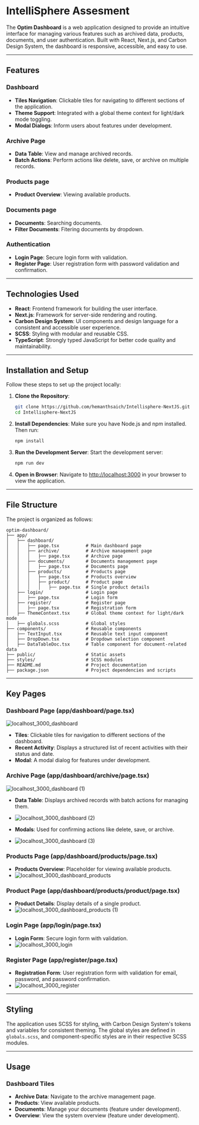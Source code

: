 # IntelliSphere Assesment

The **Optim Dashboard** is a web application designed to provide an intuitive interface for managing various features such as archived data, products, documents, and user authentication. Built with React, Next.js, and Carbon Design System, the dashboard is responsive, accessible, and easy to use.

---

## Features

### Dashboard
- **Tiles Navigation**: Clickable tiles for navigating to different sections of the application.
- **Theme Support**: Integrated with a global theme context for light/dark mode toggling.
- **Modal Dialogs**: Inform users about features under development.

### Archive Page
- **Data Table**: View and manage archived records.
- **Batch Actions**: Perform actions like delete, save, or archive on multiple records.
  
### Products page
- **Product Overview**: Viewing available products.
  
### Documents page
- **Documents**: Searching documents.
- **Filter Documents**: Fitering documents by dropdown.

### Authentication
- **Login Page**: Secure login form with validation.
- **Register Page**: User registration form with password validation and confirmation.

---

## Technologies Used

- **React**: Frontend framework for building the user interface.
- **Next.js**: Framework for server-side rendering and routing.
- **Carbon Design System**: UI components and design language for a consistent and accessible user experience.
- **SCSS**: Styling with modular and reusable CSS.
- **TypeScript**: Strongly typed JavaScript for better code quality and maintainability.

---

## Installation and Setup

Follow these steps to set up the project locally:

1. **Clone the Repository**:
   ```bash
   git clone https://github.com/hemanthsaich/Intellisphere-NextJS.git
   cd Intellisphere-NextJS
   ```

2. **Install Dependencies**: Make sure you have Node.js and npm installed. Then run:
   ```bash
   npm install
   ```

3. **Run the Development Server**: Start the development server:
   ```bash
   npm run dev
   ```

4. **Open in Browser**: Navigate to [http://localhost:3000](http://localhost:3000) in your browser to view the application.

---

## File Structure

The project is organized as follows:

```plaintext
optim-dashboard/
├── app/
│   ├── dashboard/
│   │   ├── page.tsx          # Main dashboard page
│   │   ├── archive/          # Archive management page
│   │   │   ├── page.tsx      # Archive page
│   │   ├── documents/        # Documents management page
│   │   │   ├── page.tsx      # Documents page
│   │   ├── products/         # Products page
│   │   │   ├── page.tsx      # Products overview
│   │   │   ├── product/      # Product page
│   │   │   │   ├── page.tsx  # Single product details
│   ├── login/                # Login page
│   │   ├── page.tsx          # Login form
│   ├── register/             # Register page
│   │   ├── page.tsx          # Registration form
│   ├── ThemeContext.tsx      # Global theme context for light/dark mode
│   ├── globals.scss          # Global styles
├── components/               # Reusable components
│   ├── TextInput.tsx         # Reusable text input component
│   ├── DropDown.tsx          # Dropdown selection component
│   ├── DataTableDoc.tsx      # Table component for document-related data
├── public/                   # Static assets
├── styles/                   # SCSS modules
├── README.md                 # Project documentation
├── package.json              # Project dependencies and scripts
```

---

## Key Pages

### Dashboard Page (app/dashboard/page.tsx)
![localhost_3000_dashboard](https://github.com/user-attachments/assets/a8ec079c-1ac3-43a0-bded-ccbd324af1a2)

- **Tiles**: Clickable tiles for navigation to different sections of the dashboard.
- **Recent Activity**: Displays a structured list of recent activities with their status and date.
- **Modal**: A modal dialog for features under development.


### Archive Page (app/dashboard/archive/page.tsx)
![localhost_3000_dashboard (1)](https://github.com/user-attachments/assets/29f7162e-80b3-4d9c-84b5-d8a7094c8e12)

- **Data Table**: Displays archived records with batch actions for managing them.
- ![localhost_3000_dashboard (2)](https://github.com/user-attachments/assets/e5afff9e-f2c0-450a-b4a7-239113d2cb5d)

- **Modals**: Used for confirming actions like delete, save, or archive.
- ![localhost_3000_dashboard (3)](https://github.com/user-attachments/assets/386eb58f-a27b-49be-a0a2-720833c9f15b)


### Products Page (app/dashboard/products/page.tsx)
- **Products Overview**: Placeholder for viewing available products.
- ![localhost_3000_dashboard_products](https://github.com/user-attachments/assets/4be55893-be8a-4ddc-ac3e-2b4f7042f6df)


### Product Page (app/dashboard/products/product/page.tsx)
- **Product Details**: Display details of a single product.
- ![localhost_3000_dashboard_products (1)](https://github.com/user-attachments/assets/122ef78f-a459-48a6-baa3-30ca8ba90929)


### Login Page (app/login/page.tsx)
- **Login Form**: Secure login form with validation.
- ![localhost_3000_login](https://github.com/user-attachments/assets/2190fe6a-b9a0-47a4-a0b9-885d5921eda0)


### Register Page (app/register/page.tsx)
- **Registration Form**: User registration form with validation for email, password, and password confirmation.
- ![localhost_3000_register](https://github.com/user-attachments/assets/4294f065-291a-4f93-9dca-3e6a23430cac)


---

## Styling

The application uses SCSS for styling, with Carbon Design System's tokens and variables for consistent theming. The global styles are defined in `globals.scss`, and component-specific styles are in their respective SCSS modules.

---

## Usage

### Dashboard Tiles
- **Archive Data**: Navigate to the archive management page.
- **Products**: View available products.
- **Documents**: Manage your documents (feature under development).
- **Overview**: View the system overview (feature under development).

